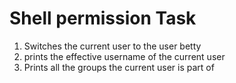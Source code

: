 # Shell permission Task
1. Switches the current user to the user betty
2.  prints the effective username of the current user
3. Prints all the groups the current user is part of
